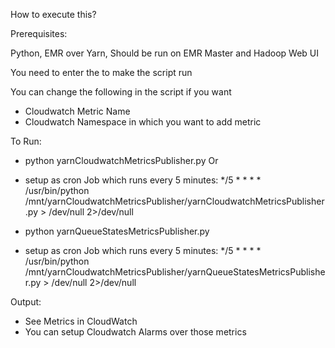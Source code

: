 How to execute this?

Prerequisites:

Python, EMR over Yarn, Should be run on EMR Master and Hadoop Web UI 

You need to enter the <Hadoop Web UI IP> to make the script run

You can change the following in the script if you want
- Cloudwatch Metric Name  
- Cloudwatch Namespace in which you want to add metric  

To Run:

- python yarnCloudwatchMetricsPublisher.py Or 
- setup as cron Job which runs every 5 minutes: */5 * * * * /usr/bin/python /mnt/yarnCloudwatchMetricsPublisher/yarnCloudwatchMetricsPublisher.py > /dev/null 2>/dev/null

- python yarnQueueStatesMetricsPublisher.py
- setup as cron Job which runs every 5 minutes: */5 * * * * /usr/bin/python /mnt/yarnCloudwatchMetricsPublisher/yarnQueueStatesMetricsPublisher.py > /dev/null 2>/dev/null 

Output:

- See Metrics in CloudWatch
- You can setup Cloudwatch Alarms over those metrics  
